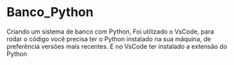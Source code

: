 # Banco_Python
Criando um sistema de banco com Python,
Foi utilizado o VsCode, para rodar o código você precisa ter o Python instalado na sua máquina, de preferência versões mais recentes. E no VsCode ter instalado a extensão do Python
